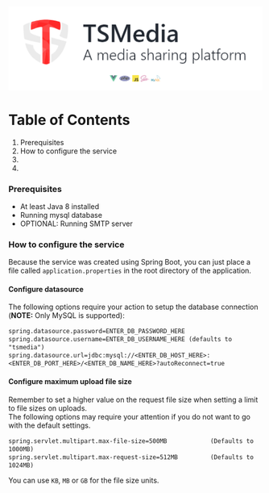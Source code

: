 ![Header](/concepts/github_header.png)

# Table of Contents

1. Prerequisites
2. How to configure the service
3. 
4. 

### Prerequisites
* At least Java 8 installed
* Running mysql database
* OPTIONAL: Running SMTP server

### How to configure the service
Because the service was created using Spring Boot, you can just place a file called `application.properties` in the root directory of the application. <br>

#### Configure datasource
The following options require your action to setup the database connection (**NOTE:** Only MySQL is supported):
```
spring.datasource.password=ENTER_DB_PASSWORD_HERE
spring.datasource.username=ENTER_DB_USERNAME_HERE (defaults to "tsmedia")
spring.datasource.url=jdbc:mysql://<ENTER_DB_HOST_HERE>:<ENTER_DB_PORT_HERE>/<ENTER_DB_NAME_HERE>?autoReconnect=true
```

#### Configure maximum upload file size
Remember to set a higher value on the request file size when setting a limit to file sizes on uploads. <br>
The following options may require your attention if you do not want to go with the default settings.

```
spring.servlet.multipart.max-file-size=500MB            (Defaults to 1000MB)
spring.servlet.multipart.max-request-size=512MB         (Defaults to 1024MB)
```

You can use `KB`, `MB` or `GB` for the file size units.
